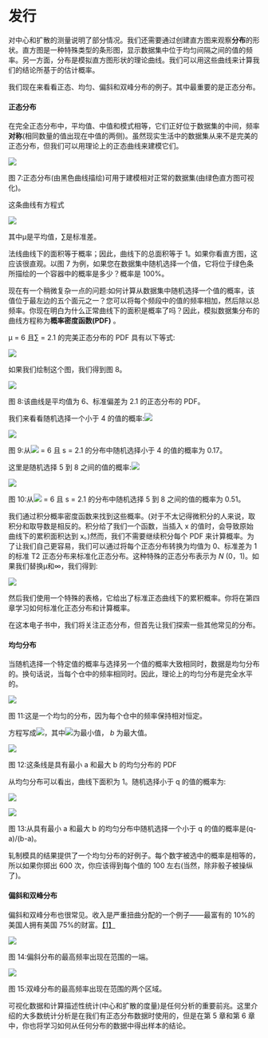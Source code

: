 # 发行

对中心和扩散的测量说明了部分情况。我们还需要通过创建直方图来观察**分布**的形状。直方图是一种特殊类型的条形图，显示数据集中位于均匀间隔之间的值的频率。另一方面，分布是模拟直方图形状的理论曲线。我们可以用这些曲线来计算我们的结论所基于的估计概率。

我们现在来看看正态、均匀、偏斜和双峰分布的例子。其中最重要的是正态分布。

#### 正态分布

在完全正态分布中，平均值、中值和模式相等，它们正好位于数据集的中间，频率**对称**(相同数量的值出现在中值的两侧)。虽然现实生活中的数据集从来不是完美的正态分布，但我们可以用理论上的正态曲线来建模它们。

![](../images/00035.jpeg)

图 7:正态分布(由黑色曲线描绘)可用于建模相对正常的数据集(由绿色直方图可视化)。

这条曲线有方程式

![](../images/00036.jpeg)

其中μ是平均值，∑是标准差。

法线曲线下的面积等于概率；因此，曲线下的总面积等于 1。如果你看直方图，这应该很直观。以图 7 为例，如果您在数据集中随机选择一个值，它将位于绿色条所描绘的一个容器中的概率是多少？概率是 100%。

现在有一个稍微复杂一点的问题:如何计算从数据集中随机选择一个值的概率，该值位于最左边的五个面元之一？您可以将每个频段中的值的频率相加，然后除以总频率。你现在明白为什么正常曲线下的面积是概率了吗？因此，模拟数据集分布的曲线方程称为**概率密度函数(PDF)** 。

μ = 6 且∑ = 2.1 的完美正态分布的 PDF 具有以下等式:

![](../images/00037.jpeg)

如果我们绘制这个图，我们得到图 8。

![](../images/00038.jpeg)

图 8:该曲线是平均值为 6、标准偏差为 2.1 的正态分布的 PDF。

我们来看看随机选择一个小于 4 的值的概率:![](../images/00039.jpeg)

![](../images/00040.jpeg)

图 9:从![](../images/00041.gif) = 6 且 s = 2.1 的分布中随机选择小于 4 的值的概率为 0.17。

这里是随机选择 5 到 8 之间的值的概率:![](../images/00042.jpeg)

![](../images/00043.jpeg)

图 10:从![](../images/00044.gif) = 6 且 s = 2.1 的分布中随机选择 5 到 8 之间的值的概率为 0.51。

我们通过积分概率密度函数来找到这些概率。(对于不太记得微积分的人来说，取积分和取导数是相反的。积分给了我们一个函数，当插入 x 的值时，会导致原始曲线下的累积面积达到 x。)然而，我们不需要继续积分每个 PDF 来计算概率。为了让我们自己更容易，我们可以通过将每个正态分布转换为均值为 0、标准差为 1 的标准 T2 正态分布来标准化正态分布。这种特殊的正态分布表示为 *N* (0，1)。如果我们替换μ和∞，我们得到:

![](../images/00045.jpeg)

然后我们使用一个特殊的表格，它给出了标准正态曲线下的累积概率。你将在第四章学习如何标准化正态分布和计算概率。

在这本电子书中，我们将关注正态分布，但首先让我们探索一些其他常见的分布。

#### 均匀分布

当随机选择一个特定值的概率与选择另一个值的概率大致相同时，数据是均匀分布的。换句话说，当每个仓中的频率相同时。因此，理论上的均匀分布是完全水平的。

![](../images/00046.jpeg)

图 11:这是一个均匀的分布，因为每个仓中的频率保持相对恒定。

方程写成![](../images/00047.jpeg)，其中![](../images/00048.gif)为最小值， *b* 为最大值。

![](../images/00049.jpeg)

图 12:这条线是具有最小 a 和最大 b 的均匀分布的 PDF

从均匀分布可以看出，曲线下面积为 1。随机选择小于 q 的值的概率为:

![](../images/00050.jpeg)

![](../images/00051.jpeg)

图 13:从具有最小 a 和最大 b 的均匀分布中随机选择一个小于 q 的值的概率是(q-a)/(b-a)。

轧制模具的结果提供了一个均匀分布的好例子。每个数字被选中的概率是相等的，所以如果你掷出 600 次，你应该得到每个值的 100 左右(当然，除非骰子被操纵了)。

#### 偏斜和双峰分布

偏斜和双峰分布也很常见。收入是严重扭曲分配的一个例子——最富有的 10%的美国人拥有美国 75%的财富。[【1】](12.html#_ftn1)

![](../images/00052.jpeg)

图 14:偏斜分布的最高频率出现在范围的一端。

![](../images/00053.jpeg)

图 15:双峰分布的最高频率出现在范围的两个区域。

可视化数据和计算描述性统计(中心和扩散的度量)是任何分析的重要前兆。这里介绍的大多数统计分析是在我们有正态分布数据时使用的，但是在第 5 章和第 6 章中，你也将学习如何从任何分布的数据中得出样本的结论。